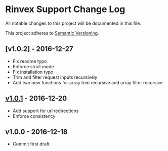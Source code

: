 # Rinvex Support Change Log

All notable changes to this project will be documented in this file.

This project adheres to [Semantic Versioning](CONTRIBUTING.md).


## [v1.0.2] - 2016-12-27
- Fix readme typo
- Enforce strict mode
- Fix installation typo
- Trim and filter request inputs recursively
- Add two new functions for array trim recursive and array filter recursive

## [v1.0.1] - 2016-12-20
- Add support for url redirections
- Enforce consistency

## v1.0.0 - 2016-12-18
- Commit first draft

[v1.0.1]: https://github.com/rinvex/support/compare/v1.0.1...v1.0.2
[v1.0.1]: https://github.com/rinvex/support/compare/v1.0.0...v1.0.1
